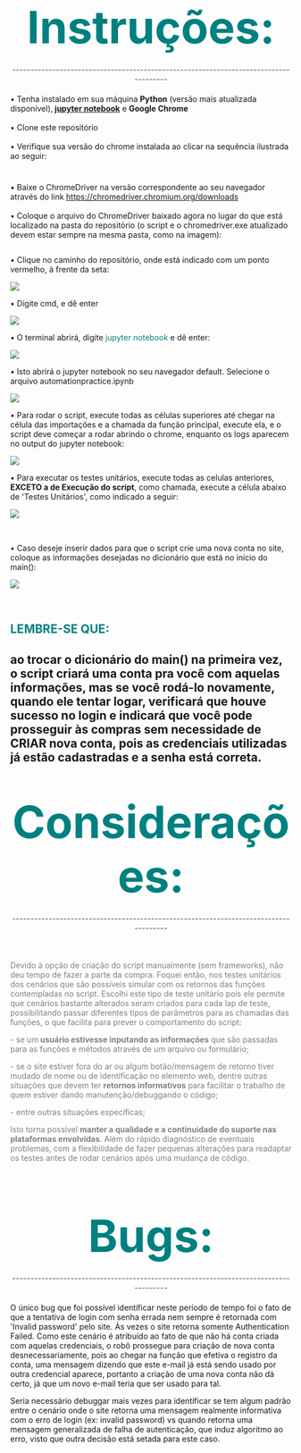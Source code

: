 <h4 style="text-align: center;"><span style="color: #008080; font-size: 80px;"><strong>Instru&ccedil;&otilde;es:</strong></span></h4>
<h4 style="text-align: center;"><span style="color: #808080;"><strong>-------------------------------------------------------------------------------------</strong></span></h4>
<p>&bull; Tenha instalado em sua m&aacute;quina <strong>Python</strong> (vers&atilde;o mais atualizada dispon&iacute;vel),<strong> <a href="https://jupyter.org/install.html">jupyter notebook</a></strong> e <strong>Google Chrome</strong><br /><br />&bull; Clone este reposit&oacute;rio<br /><br />&bull; Verifique sua vers&atilde;o do chrome instalada ao clicar na sequ&ecirc;ncia ilustrada ao seguir:</p>
<h3><img style="display: block; margin-left: auto; margin-right: auto;" src="https://i.imgur.com/y0F8Kem.png" alt="" /></h3>
<p>&bull; Baixe o ChromeDriver na vers&atilde;o correspondente ao seu navegador atrav&eacute;s do link <a href="https://chromedriver.chromium.org/downloads">https://chromedriver.chromium.org/downloads</a><br /><br />&bull; Coloque o arquivo do ChromeDriver baixado agora no lugar do que est&aacute; localizado na pasta do reposit&oacute;rio (o script e o chromedriver.exe atualizado devem estar sempre na mesma pasta, como na imagem):</p>
<p><img style="display: block; margin-left: auto; margin-right: auto;" src="https://i.imgur.com/iutUAXH.png" alt="" /></p>
<p>&bull; Clique no caminho do reposit&oacute;rio, onde est&aacute; indicado com um ponto vermelho, &agrave; frente da seta:</p>
<p><img style="display: block; margin-left: auto; margin-right: auto;" src="https://i.imgur.com/y8Eqq5h.png" /></p>
<p>&bull; Digite cmd, e d&ecirc; enter</p>
<p><img style="display: block; margin-left: auto; margin-right: auto;" src="https://i.imgur.com/BCFFSic.png" /></p>
<p>&bull; O terminal abrir&aacute;, digite <span style="color: #008080;">jupyter notebook</span> e d&ecirc; enter:</p>
<p><img style="display: block; margin-left: auto; margin-right: auto;" src="https://i.imgur.com/w8P7qO5.png" /></p>
<p>&bull; Isto abrir&aacute; o jupyter notebook no seu navegador default. Selecione o arquivo automationpractice.ipynb</p>
<p><img style="display: block; margin-left: auto; margin-right: auto;" src="https://i.imgur.com/5gMycWy.png" /></p>
<p>&bull; Para rodar o script, execute todas as c&eacute;lulas superiores at&eacute; chegar na c&eacute;lula das importa&ccedil;&otilde;es e a chamada da fun&ccedil;&atilde;o principal, execute ela, e o script deve come&ccedil;ar a rodar abrindo o chrome, enquanto os logs aparecem no output do jupyter notebook:</p>
<p><img style="display: block; margin-left: auto; margin-right: auto;" src="https://i.imgur.com/igGg9IF.png" /></p>
<p>&bull; Para executar os testes unit&aacute;rios, execute todas as celulas anteriores, <strong>EXCETO a de Execu&ccedil;&atilde;o do script</strong>, como chamada, execute a c&eacute;lula abaixo de 'Testes Unit&aacute;rios', como indicado a seguir:</p>
<p><img style="display: block; margin-left: auto; margin-right: auto;" src="https://i.imgur.com/1ssCoTu.png" /></p>
<p>&nbsp;</p>
<p>&bull; Caso deseje inserir dados para que o script crie uma nova conta no site, coloque as informa&ccedil;&otilde;es desejadas no dicion&aacute;rio que est&aacute; no in&iacute;cio do main():</p>
<p><img src="https://i.imgur.com/6qyelFE.png" /></p>
<p>&nbsp;</p>
<h2><span style="color: #008080;"><strong>LEMBRE-SE QUE:&nbsp;&nbsp;</strong></span></h2>
<h2>ao trocar o dicion&aacute;rio do main() na primeira vez, o script criar&aacute; uma conta pra voc&ecirc; com aquelas informa&ccedil;&otilde;es, mas se voc&ecirc; rod&aacute;-lo novamente, quando ele tentar logar, verificar&aacute; que houve sucesso no login e indicar&aacute; que voc&ecirc; pode prosseguir &agrave;s compras sem necessidade de CRIAR nova conta, pois as credenciais utilizadas j&aacute; est&atilde;o cadastradas e a senha est&aacute; correta.</h2>
<p>&nbsp;</p>
<h4 style="text-align: center;"><span style="color: #008080; font-size: 80px;"><strong>Considera&ccedil;&otilde;es:</strong></span></h4>
<h4 style="text-align: center;"><span style="color: #808080;"><strong>-------------------------------------------------------------------------------------</strong></span></h4>
<p>&nbsp;</p>
<p><span style="color: #808080;">Devido &agrave; op&ccedil;&atilde;o de cria&ccedil;&atilde;o do script manualmente (sem frameworks), n&atilde;o deu tempo de fazer a parte da compra. Foquei ent&atilde;o, nos testes unit&aacute;rios dos cen&aacute;rios que s&atilde;o poss&iacute;veis simular com os retornos das fun&ccedil;&otilde;es contempladas no script. Escolhi este tipo de teste unit&aacute;rio pois ele permite que cen&aacute;rios bastante alterados seram criados para cada lap de teste, possibilitando passar diferentes tipos de par&acirc;metros para as chamadas das fun&ccedil;&otilde;es, o que facilita para prever o comportamento do script: </span></p>
<p><span style="color: #808080;">- se um<strong> usu&aacute;rio estivesse inputando as informa&ccedil;&otilde;es</strong> que s&atilde;o passadas para as fun&ccedil;&otilde;es e m&eacute;todos atrav&eacute;s de um arquivo ou formul&aacute;rio; </span></p>
<p><span style="color: #808080;">- se o site estiver fora do ar ou algum bot&atilde;o/mensagem de retorno tiver mudado de nome ou de identifica&ccedil;&atilde;o no elemento web, dentre outras situa&ccedil;&otilde;es que devem ter <strong>retornos informativos</strong> para facilitar o trabalho de quem estiver dando manuten&ccedil;&atilde;o/debuggando o c&oacute;digo;</span></p>
<p><span style="color: #808080;">- entre outras situa&ccedil;&otilde;es espec&iacute;ficas;</span></p>
<p><span style="color: #808080;"> Isto torna poss&iacute;vel <strong>manter a qualidade e a continuidade do suporte nas plataformas envolvidas</strong>. </span><span style="color: #808080;">Al&eacute;m do r&aacute;pido diagn&oacute;stico de eventuais problemas, com a flexibilidade de fazer pequenas altera&ccedil;&otilde;es para readaptar os testes antes de rodar cen&aacute;rios ap&oacute;s uma mudan&ccedil;a de c&oacute;digo.&nbsp;</span></p>
<p>&nbsp;</p>
<p>&nbsp;</p>
<h4 style="text-align: center;"><span style="color: #008080; font-size: 80px;"><strong>Bugs:</strong></span></h4>
<h4 style="text-align: center;"><span style="color: #808080;"><strong>-------------------------------------------------------------------------------------</strong></span></h4>
<p>O &uacute;nico bug que foi poss&iacute;vel identificar neste per&iacute;odo de tempo foi o fato de que a tentativa de login com senha errada nem sempre &eacute; retornada com 'Invalid password' pelo site. &Agrave;s vezes o site retorna somente Authentication Failed. Como este cen&aacute;rio &eacute; atribu&iacute;do ao fato de que n&atilde;o h&aacute; conta criada com aquelas credenciais, o rob&ocirc; prossegue para cria&ccedil;&atilde;o de nova conta desnecessariamente, pois ao chegar na fun&ccedil;&atilde;o que efetiva o registro da conta, uma mensagem dizendo que este e-mail j&aacute; est&aacute; sendo usado por outra credencial aparece, portanto a cria&ccedil;&atilde;o de uma nova conta n&atilde;o d&aacute; certo, j&aacute; que um novo e-mail teria que ser usado para tal. </p>
<p>Seria necess&aacute;rio debuggar mais vezes para identificar se tem algum padr&atilde;o entre o cen&aacute;rio onde o site retorna uma mensagem realmente informativa com o erro de login (ex: invalid password) vs quando retorna uma mensagem generalizada de falha de autentica&ccedil;&atilde;o, que induz algoritmo ao erro, visto que outra decis&atilde;o est&aacute; setada para este caso.</p>
<p>&nbsp;</p>
<p>&nbsp;</p>

